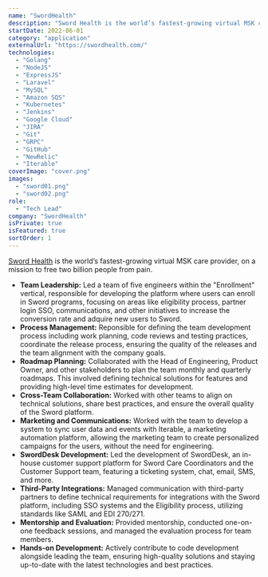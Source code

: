```yaml
---
name: "SwordHealth"
description: "Sword Health is the world’s fastest-growing virtual MSK care provider, on a mission to free two billion people from pain."
startDate: 2022-06-01
category: "application"
externalUrl: "https://swordhealth.com/"
technologies:
  - "Golang"
  - "NodeJS"
  - "ExpressJS"
  - "Laravel"
  - "MySQL"
  - "Amazon SQS"
  - "Kubernetes"
  - "Jenkins"
  - "Google Cloud"
  - "JIRA"
  - "Git"
  - "GRPC"
  - "GitHub"
  - "NewRelic"
  - "Iterable"
coverImage: "cover.png"
images:
  - "sword01.png"
  - "sword02.png"
role:
  - "Tech Lead"
company: "SwordHealth"
isPrivate: true
isFeatured: true
sortOrder: 1
---
```


[Sword Health](https://swordhealth.com) is the world’s fastest-growing virtual MSK care provider, on a mission to free two billion people from pain.

- **Team Leadership:** Led a team of five engineers within the "Enrollment" vertical, responsible for developing the platform where users can enroll in Sword programs, focusing on areas like eligibility process, partner login SSO, communications, and other initiatives to increase the conversion rate and adquire new users to Sword.
- **Process Management:** Reponsible for defining the team development process including work planning, code reviews and testing practices, coordinate the release process, ensuring the quality of the releases and the team alignment with the company goals.
- **Roadmap Planning:** Collaborated with the Head of Engineering, Product Owner, and other stakeholders to plan the team monthly and quarterly roadmaps. This involved defining technical solutions for features and providing high-level time estimates for development.
- **Cross-Team Collaboration:** Worked with other teams to align on technical solutions, share best practices, and ensure the overall quality of the Sword platform.
- **Marketing and Communications:** Worked with the team to develop a system to sync user data and events with Iterable, a marketing automation platform, allowing the marketing team to create personalized campaigns for the users, without the need for engineering.
- **SwordDesk Development:** Led the development of SwordDesk, an in-house customer support platform for Sword Care Coordinators and the Customer Support team, featuring a ticketing system, chat, email, SMS, and more.
- **Third-Party Integrations:** Managed communication with third-party partners to define technical requirements for integrations with the Sword platform, including SSO systems and the Eligibility process, utilizing standards like SAML and EDI 270/271.
- **Mentorship and Evaluation:** Provided mentorship, conducted one-on-one feedback sessions, and managed the evaluation process for team members.
- **Hands-on Development:** Actively contribute to code development alongside leading the team, ensuring high-quality solutions and staying up-to-date with the latest technologies and best practices.
